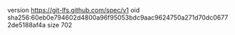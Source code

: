 version https://git-lfs.github.com/spec/v1
oid sha256:60eb0e794602d4800a96f95053bdc9aac9624750a271d70dc06772de5188af4a
size 702
